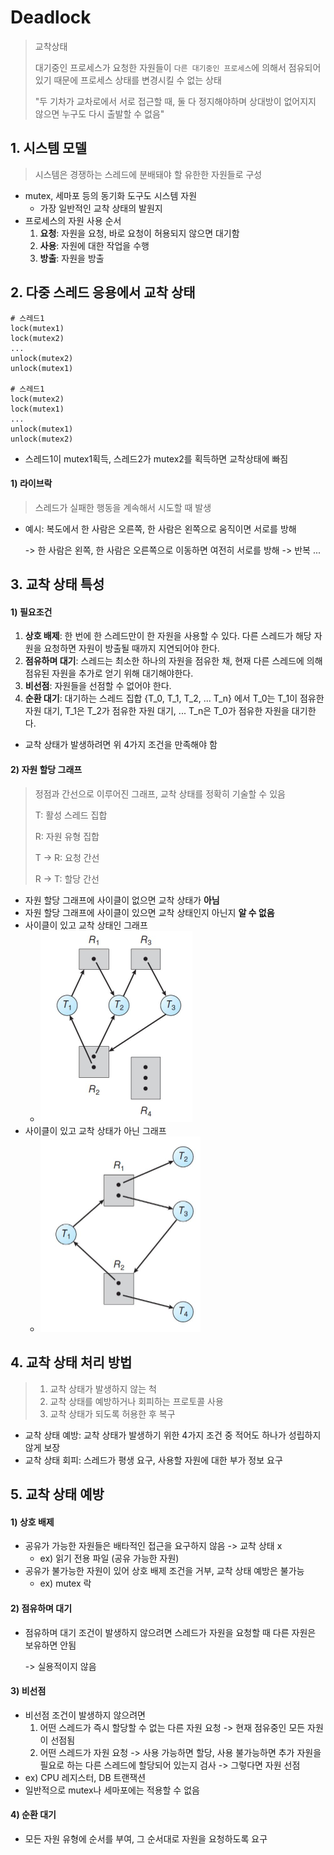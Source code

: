 ﻿# Deadlock

> 교착상태
>
> 대기중인 프로세스가 요청한 자원들이 `다른 대기중인 프로세스`에 의해서 점유되어 있기 때문에 프로세스 상태를 변경시킬 수 없는 상태
>
> "두 기차가 교차로에서 서로 접근할 때, 둘 다 정지해야하며 상대방이 없어지지 않으면 누구도 다시 출발할 수 없음"

## 1. 시스템 모델

> 시스템은 경쟁하는 스레드에 분배돼야 할 유한한 자원들로 구성

- mutex, 세마포 등의 동기화 도구도 시스템 자원
  - 가장 일반적인 교착 상태의 발원지
- 프로세스의 자원 사용 순서
  1. **요청**: 자원을 요청, 바로 요청이 허용되지 않으면 대기함
  2. **사용**: 자원에 대한 작업을 수행
  3. **방출**: 자원을 방출



## 2. 다중 스레드 응용에서 교착 상태

```
# 스레드1
lock(mutex1)
lock(mutex2)
...
unlock(mutex2)
unlock(mutex1)

# 스레드1
lock(mutex2)
lock(mutex1)
...
unlock(mutex1)
unlock(mutex2)
```

- 스레드1이 mutex1획득, 스레드2가 mutex2를 획득하면 교착상태에 빠짐



#### 1) 라이브락

> 스레드가 실패한 행동을 계속해서 시도할 때 발생

- 예시: 복도에서 한 사람은 오른쪽, 한 사람은 왼쪽으로 움직이면 서로를 방해

  -> 한 사람은 왼쪽, 한 사람은 오른쪽으로 이동하면 여전히 서로를 방해 -> 반복 ...



## 3. 교착 상태 특성

#### 1) 필요조건

1. **상호 배제**: 한 번에 한 스레드만이 한 자원을 사용할 수 있다. 다른 스레드가 해당 자원을 요청하면 자원이 방출될 때까지 지연되어야 한다.
2. **점유하며 대기**: 스레드는 최소한 하나의 자원을 점유한 채, 현재 다른 스레드에 의해 점유된 자원을 추가로 얻기 위해 대기해야한다.
3. **비선점**: 자원들을 선점할 수 없어야 한다.
4. **순환 대기**: 대기하는 스레드 집합 {T_0, T_1, T_2, ... T_n} 에서 T_0는 T_1이 점유한 자원 대기, T_1은 T_2가 점유한 자원 대기, ... T_n은 T_0가 점유한 자원을 대기한다.

- 교착 상태가 발생하려면 위 4가지 조건을 만족해야 함



#### 2) 자원 할당 그래프

> 정점과 간선으로 이루어진 그래프, 교착 상태를 정확히 기술할 수 있음
>
> T: 활성 스레드 집합
>
> R: 자원 유형 집합
>
> T -> R: 요청 간선
>
> R -> T: 할당 간선

- 자원 할당 그래프에 사이클이 없으면 교착 상태가 **아님**
- 자원 할당 그래프에 사이클이 있으면 교착 상태인지 아닌지 **알 수 없음**
- 사이클이 있고 교착 상태인 그래프
  - <img src="./Image/cycle_deadlock.jpg" alt="deadlock" style="zoom:50%;" />
- 사이클이 있고 교착 상태가 아닌 그래프
  - <img src="./Image/cycle_nodeadlock.jpg" alt="nodeadlock" style="zoom:50%;" />

## 4. 교착 상태 처리 방법

>1. 교착 상태가 발생하지 않는 척
>2. 교착 상태를 예방하거나 회피하는 프로토콜 사용
>3. 교착 상태가 되도록 허용한 후 복구

- 교착 상태 예방: 교착 상태가 발생하기 위한 4가지 조건 중 적어도 하나가 성립하지 않게 보장
- 교착 상태 회피: 스레드가 평생 요구, 사용할 자원에 대한 부가 정보 요구



## 5. 교착 상태 예방

#### 1) 상호 배제

- 공유가 가능한 자원들은 배타적인 접근을 요구하지 않음 -> 교착 상태 x
  - ex) 읽기 전용 파일 (공유 가능한 자원)
- 공유가 불가능한 자원이 있어 상호 배제 조건을 거부, 교착 상태 예방은 불가능
  - ex) mutex 락

#### 2) 점유하며 대기

- 점유하며 대기 조건이 발생하지 않으려면 스레드가 자원을 요청할 때 다른 자원은 보유하면 안됨

  -> 실용적이지 않음

#### 3) 비선점

- 비선점 조건이 발생하지 않으려면
  1. 어떤 스레드가 즉시 할당할 수 없는 다른 자원 요청 -> 현재 점유중인 모든 자원이 선점됨
  2. 어떤 스레드가 자원 요청 -> 사용 가능하면 할당, 사용 불가능하면 추가 자원을 필요로 하는 다른 스레드에 할당되어 있는지 검사 -> 그렇다면 자원 선점
- ex) CPU 레지스터, DB 트랜잭션
- 일반적으로 mutex나 세마포에는 적용할 수 없음

#### 4) 순환 대기

- 모든 자원 유형에 순서를 부여, 그 순서대로 자원을 요청하도록 요구



